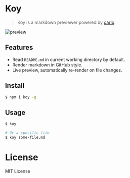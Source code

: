 # Koy

> Koy is a markdown previewer powered by [carlo](https://github.com/GoogleChromeLabs/carlo).

![preview](https://user-images.githubusercontent.com/914329/47839466-c95b6d80-dded-11e8-835c-259bacea7a86.png)

## Features

- Read `README.md` in current working directory by default.
- Render markdown in GitHub style.
- Live preview, automatically re-render on file changes.

## Install

```bash
$ npm i koy -g
```

## Usage

```bash
$ koy

# Or a specific file
$ koy some-file.md
```

# License

MIT License
